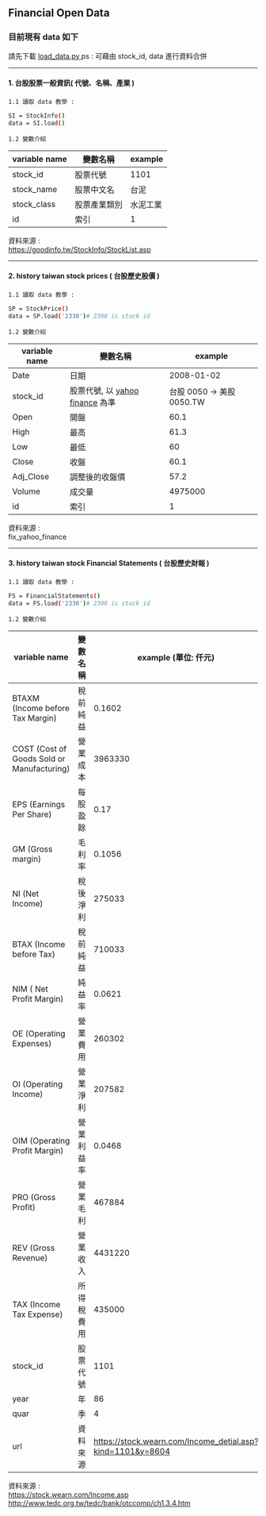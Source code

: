 
## Financial Open Data
### 目前現有 data 如下

請先下載
[ load_data.py ](https://github.com/f496328mm/FinancialMining/blob/master/FinancialOpenData/load_data.py) 
ps : 可藉由 stock_id, data 進行資料合併


------------------------------------------------------------
#### 1. 台股股票一般資訊( 代號、名稱、產業 )
    1.1 讀取 data 教學 : 
```sh
SI = StockInfo()
data = SI.load()
```
    1.2 變數介紹

| variable name | 變數名稱 | example |
|---------------|---------|----------|
| stock_id | 股票代號 | 1101 |
| stock_name | 股票中文名 | 台泥 |
| stock_class | 股票產業類別 | 水泥工業 |
| id | 索引 | 1 |

資料來源 :  <br>
https://goodinfo.tw/StockInfo/StockList.asp

------------------------------------------------------------
#### 2. history taiwan stock prices ( 台股歷史股價 )
    1.1 讀取 data 教學 : 
```sh
SP = StockPrice()
data = SP.load('2330')# 2300 is stock id
```
    1.2 變數介紹

| variable name | 變數名稱 | example |
|---------------|---------|----------|
|Date|日期| 2008-01-02 |
| stock_id | 股票代號, 以 [yahoo finance](https://finance.yahoo.com/) 為準 | 台股 0050 -> 美股 0050.TW |
| Open | 開盤 | 60.1 |
| High | 最高 | 61.3  |
| Low | 最低 | 60 |
| Close | 收盤 | 60.1 |
| Adj_Close  | 調整後的收盤價 | 57.2 |
| Volume | 成交量 | 4975000 |
| id | 索引 | 1 |

資料來源 :  <br>
fix_yahoo_finance

------------------------------------------------------------
#### 3. history taiwan stock Financial Statements ( 台股歷史財報 )
    1.1 讀取 data 教學 : 
```sh
FS = FinancialStatements()
data = FS.load('2330')# 2300 is stock id
```
    1.2 變數介紹

| variable name | 變數名稱 | example (單位: 仟元) |
|---------------|---------|----------|
| BTAXM (Income before Tax Margin) | 稅前純益 | 0.1602 |
| COST (Cost of Goods Sold or Manufacturing)|營業成本|3963330|
| EPS (Earnings Per Share) |每股盈餘|0.17|
|GM  (Gross margin)|毛利率|0.1056|
|NI (Net Income)|稅後淨利|275033|
|BTAX (Income before Tax)|稅前純益|710033|
|NIM  ( Net Profit Margin)|純益率|0.0621|
|OE (Operating Expenses)|營業費用|260302|
|OI (Operating Income)|營業淨利|207582|
|OIM  (Operating Profit Margin)|營業利益率|0.0468|
|PRO (Gross Profit)|營業毛利|467884|
|REV (Gross Revenue)|營業收入|4431220|
|TAX (Income Tax Expense)|所得稅費用|435000|
|stock_id|股票代號|1101|
|year|年|86|
|quar|季|4|
|url|資料來源|https://stock.wearn.com/Income_detial.asp?kind=1101&y=8604|

資料來源 : <br>
https://stock.wearn.com/Income.asp <br>
http://www.tedc.org.tw/tedc/bank/otccomp/ch1.3.4.htm




